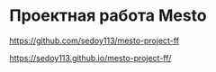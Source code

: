 # Проектная работа Mesto

https://github.com/sedoy113/mesto-project-ff

https://sedoy113.github.io/mesto-project-ff/
